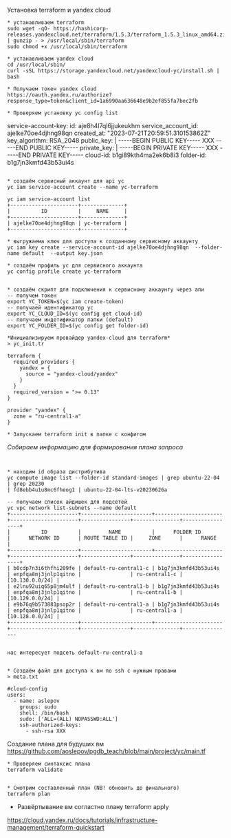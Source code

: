
Установка terraform и yandex cloud

```
* устанавливаем terraform 
sudo wget -qO- https://hashicorp-releases.yandexcloud.net/terraform/1.5.3/terraform_1.5.3_linux_amd64.zip | gunzip - > /usr/local/sbin/terraform
sudo chmod +x /usr/local/sbin/terraform

* устанавливаем yandex cloud
cd /usr/local/sbin/
curl -sSL https://storage.yandexcloud.net/yandexcloud-yc/install.sh | bash

* Получаем токен yandex cloud
https://oauth.yandex.ru/authorize?response_type=token&client_id=1a6990aa636648e9b2ef855fa7bec2fb

* Проверяем установку yc config list
```
service-account-key:
  id: aje8h4l7ql6jjukeukhm
  service_account_id: ajelke70oe4djhng98qn
  created_at: "2023-07-21T20:59:51.310153862Z"
  key_algorithm: RSA_2048
  public_key: |
    -----BEGIN PUBLIC KEY-----
		XXX
    -----END PUBLIC KEY-----
  private_key: |
    -----BEGIN PRIVATE KEY-----
		XXX
    -----END PRIVATE KEY-----
cloud-id: b1gi89kth4ma2ek6b8i3
folder-id: b1g7jn3kmfd43b53ui4s

```

* cоздаём сервисный аккаунт для api yc
yc iam service-account create --name yc-terraform

yc iam service-account list
+----------------------+--------------+
|          ID          |     NAME     |
+----------------------+--------------+
| ajelke70oe4djhng98qn | yc-terraform |
+----------------------+--------------+

* выгружаема ключ для доступа к созданному сервисному аккаунту
yc iam key create --service-account-id ajelke70oe4djhng98qn  --folder-name default  --output key.json

* создаём профиль yc для сервисного аккаунта
yc config profile create yc-terraform


* создаём скрипт для подключения к сервисному аккаунту через апи
-- получем токен
export YC_TOKEN=$(yc iam create-token)
-- получаей идентификатор yc
export YC_CLOUD_ID=$(yc config get cloud-id)
-- получаем индетификатор папки (default)
export YC_FOLDER_ID=$(yc config get folder-id)

*Инициализируем провайдер yandex-cloud для terraform*
> yc_init.tr

terraform {
  required_providers {
    yandex = {
      source = "yandex-cloud/yandex"
    }
  }
  required_version = ">= 0.13"
}

provider "yandex" {
  zone = "ru-central1-a"
}

* Запускаем terraform init в папке с конфигом

```

*Собираем информацию для формирования плана запроса*
```


* находим id образа дистрибутива
yc compute image list --folder-id standard-images | grep ubuntu-22-04 | grep 20230 
| fd8ebb4u1u8mc6fheog1 | ubuntu-22-04-lts-v20230626a

-- получаем список айдишек для подсетей
yc vpc network list-subnets --name default
+----------------------+-----------------------+----------------------+----------------------+----------------+---------------+-----------------+
|          ID          |         NAME          |      FOLDER ID       |      NETWORK ID      | ROUTE TABLE ID |     ZONE      |      RANGE      |
+----------------------+-----------------------+----------------------+----------------------+----------------+---------------+-----------------+
| b0cdp7n3i6thfhi209fe | default-ru-central1-c | b1g7jn3kmfd43b53ui4s | enpfqa8mj3jnlp1qitno |                | ru-central1-c | [10.130.0.0/24] |
| e2lnu92uiq65p8jm4ulf | default-ru-central1-b | b1g7jn3kmfd43b53ui4s | enpfqa8mj3jnlp1qitno |                | ru-central1-b | [10.129.0.0/24] |
| e9b76q9b573881psop2r | default-ru-central1-a | b1g7jn3kmfd43b53ui4s | enpfqa8mj3jnlp1qitno |                | ru-central1-a | [10.128.0.0/24] |
+----------------------+-----------------------+----------------------+----------------------+----------------+---------------+----------------


нас интересует подсеть default-ru-central1-a


* Создаём файл для доступа к вм по ssh с нужным правами 
> meta.txt

#cloud-config
users:
  - name: aslepov
    groups: sudo
    shell: /bin/bash
    sudo: ['ALL=(ALL) NOPASSWD:ALL']
    ssh-authorized-keys:
      - ssh-rsa XXX

```

Создание плана для будуших вм
<https://github.com/aoslepov/pgdb_teach/blob/main/project/yc/main.tf>

```
* Проверяем синтаксис плана
terraform validate 


* Смотрим составленный план (NB! обновить до финального)
terraform plan

```

* Развёртывание вм согластно плану terraform apply



https://cloud.yandex.ru/docs/tutorials/infrastructure-management/terraform-quickstart
